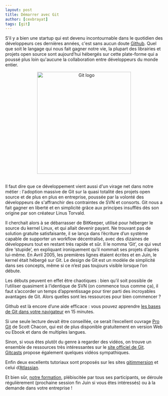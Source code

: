 ```yaml
---
layout: post
title: Démarrer avec Git
author: [cexbrayat]
tags: [git]
---
```


S’il y a bien une startup qui est devenu incontournable dans le quotidien des développeurs ces dernières années, c'est sans aucun doute [Github](http://github.com). Quel que soit le langage qui nous fait gagner notre vie, la plupart des librairies et projets open source sont aujourd’hui hébergés sur cette plate-forme qui a poussé plus loin qu'aucune la collaboration entre développeurs du monde entier.

<div style="text-align: center"><img title="Git" src="http://ninja-squad.com/public/img/xgit-logo.png.pagespeed.ic.LbKXCliCua.png" alt="Git logo" width="300" height="325" /></div>
<br/>

Il faut dire que ce développement vient aussi d'un virage net dans notre métier : l'adoption massive de Git sur la quasi totalité des projets open source et de plus en plus en entreprise, poussée par la volonté des développeurs de s'affranchir des contraintes de SVN et consorts. Git nous a fait gagner en liberté et en simplicité grâce aux principes insufflés dès son origine par son créateur Linus Torvald.

Il cherchait alors à se débarrasser de BitKeeper, utilisé pour héberger le source du kernel Linux, et qui allait devenir payant. Ne trouvant pas de solution gratuite satisfaisante, il se lança dans l’écriture d’un système capable de supporter un workflow décentralisé, avec des dizaines de développeurs tout en restant très rapide et sûr. Il le nomma ‘Git’, ce qui veut dire ‘stupide’, en expliquant ironiquement qu’il nommait ses projets d’après lui-même. En Avril 2005, les premières lignes étaient écrites et en Juin, le kernel était hébergé sur Git. Le design de Git est un modèle de simplicité dans ses concepts, même si ce n’est pas toujours visible lorsque l’on débute.

Les débuts peuvent en effet être chaotiques : bien qu’il soit possible de l’utiliser quasiment à l’identique de SVN (on commence tous comme ça), il faut s’accorder un temps d’apprentissage pour tirer parti des incroyables avantages de Git. Alors quelles sont les ressources pour bien commencer ?

Github est là encore d’une aide efficace : vous pouvez apprendre [les bases de Git dans votre navigateur](http://try.github.com/levels/1/challenges/1) en 15 minutes.

Si une seule lecture devait être conseillée, ce serait l’excellent ouvrage [Pro Git](http://git-scm.com/book) de Scott Chacon, qui est de plus disponible gratuitement en version Web ou Ebook et dans de multiples langues.

Sinon, si vous êtes plutôt du genre à regarder des vidéos, on trouve un ensemble de ressources très intéressantes sur le [site officiel de Git](http://git-scm.com/videos). [Gitcasts](http://gitcasts.com/) propose également quelques vidéos sympathiques.

Enfin deux excellents tutoriaux sont proposés sur les sites [gitimmersion](http://gitimmersion.com/) et celui d’[Atlassian](http://www.atlassian.com/git).

Et bien sûr, [notre formation](http://ninja-squad.fr/formations/formation-git), plébiscitée par tous ses participants, se déroule régulièrement (prochaine session fin Juin si vous êtes intéressés) ou à la demande dans votre entreprise !
